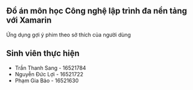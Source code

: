 ## Đồ án môn học Công nghệ lập trình đa nền tảng với Xamarin
Ứng dụng gợi ý phim theo sở thích của người dùng
## Sinh viên thực hiện
* Trần Thanh Sang  -  16521784
* Nguyễn Đức Lợi   -  16521722
* Phạm Gia Bảo     -  16521630
